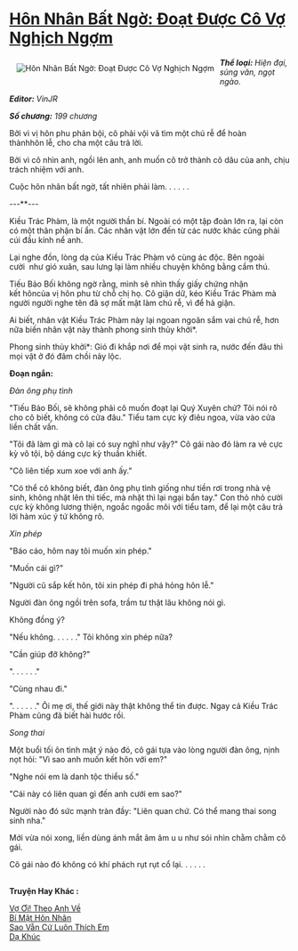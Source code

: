 <a href="https://utruyen.com/truyen/hon-nhan-bat-ngo-doat-duoc-co-vo-nghich-ngom/17012/" title="Hôn Nhân Bất Ngờ: Đoạt Được Cô Vợ Nghịch Ngợm"><h1>Hôn Nhân Bất Ngờ: Đoạt Được Cô Vợ Nghịch Ngợm</h1></a><div style="display:table"><img align="right" style="float: left; padding: 10px;" src="https://utruyen.com/images/story/200x260/hon-nhan-bat-ngo-doat-duoc-co-vo-nghich-ngom.jpg" alt="Hôn Nhân Bất Ngờ: Đoạt Được Cô Vợ Nghịch Ngợm"><b><i>Thể loại: </i></b><i>Hiện đại, sủng văn, ngọt ngào. </i><p></p><b><i>Editor: </i></b><i>VinJR</i><p></p><b><i>Số chương:</i></b><i> 199 chương <p></p></i><p></p>Bởi vì vị hôn phu phản bội, cô phải vội vã tìm một chú rễ để hoàn thànhhôn lễ, cho cha một câu trả lời.<p></p>Bởi vì cô nhìn anh, ngồi lên anh, anh muốn cô trở thành cô dâu của anh, chịu trách nhiệm với anh.<p></p>Cuộc hôn nhân bất ngờ, tất nhiên phải làm. . . . . .<p></p>---**---<p></p>Kiều Trác Phàm, là một người thần bí. Ngoài có một tập đoàn lớn ra, lại còn có một thân phận bí ẩn. Các nhân vật lớn đến từ các nước khác cũng phải cúi đầu kính nể anh.<p></p>Lại nghe đồn, lòng dạ của Kiều Trác Phàm vô cùng ác độc. Bên ngoài cười  như gió xuân, sau lưng lại làm nhiều chuyện không bằng cầm thú.<p></p>Tiếu Bảo Bối không ngờ rằng, mình sẽ nhìn thấy giấy chứng nhận kết hôncủa vị hôn phu từ chỗ chị họ. Cô giận dữ, kéo Kiều Trác Phàm mà người người nghe tên đã sợ mất mật làm chú rễ, vì để hả giận.<p></p>Ai biết, nhân vật Kiều Trác Phàm này lại ngoan ngoãn sắm vai chú rễ, hơn nữa biến nhân vật này thành phong sinh thủy khởi*.<p></p>Phong sinh thủy khởi*: Gió đi khắp nơi để mọi vật sinh ra, nước đến đâu thì mọi vật ở đó đâm chồi nảy lộc.<p></p><b>Đoạn ngắn:</b><p></p>*Đàn ông phụ tình*<p></p>"Tiếu Bảo Bối, sẽ không phải cô muốn đoạt lại Quý Xuyên chứ? Tôi nói rõ cho cô biết, không có cửa đâu." Tiểu tam cực kỳ điêu ngoa, vừa vào cửa liền chất vấn.<p></p>"Tôi đã làm gì mà cô lại có suy nghĩ như vậy?" Cô gái nào đó làm ra vẻ cực kỳ vô tội, bộ dáng cực kỳ thuần khiết.<p></p>"Cô liên tiếp xum xoe với anh ấy."<p></p>"Có thể cô không biết, đàn ông phụ tình giống như tiền rơi trong nhà vệ sinh, không nhặt lên thì tiếc, mà nhặt thì lại ngại bẩn tay." Con thỏ nhỏ cười cực kỳ không lương thiện, ngoắc ngoắc môi với tiểu tam, để lại một câu trả lời hàm xúc ý tứ không rõ.<p></p>*Xin phép*<p></p>"Báo cáo, hôm nay tôi muốn xin phép."<p></p>"Muốn cái gì?"<p></p>"Người cũ sắp kết hôn, tôi xin phép đi phá hỏng hôn lễ."<p></p>Người đàn ông ngồi trên sofa, trầm tư thật lâu không nói gì.<p></p>Không đồng ý?<p></p>"Nếu không. . . . . ." Tôi không xin phép nữa?<p></p>"Cần giúp đỡ không?"<p></p>". . . . . ."<p></p>"Cùng nhau đi."<p></p>". . . . . ." Ôi mẹ ơi, thế giới này thật không thể tin được. Ngay cả Kiều Trác Phàm cũng đã biết hài hước rồi.<p></p>*Song thai*<p></p>Một buổi tối ôn tình mật ý nào đó, cô gái tựa vào lòng người đàn ông, nịnh nọt hỏi: "Vì sao anh muốn kết hôn với em?"<p></p>"Nghe nói em là danh tộc thiểu số."<p></p>"Cái này có liên quan gì đến anh cưới em sao?"<p></p>Người nào đó sức mạnh tràn đầy: "Liên quan chứ. Có thể mang thai song sinh nha."<p></p>Mới vừa nói xong, liền dùng ánh mắt âm âm u u như sói nhìn chằm chằm cô gái.<p></p>Cô gái nào đó không có khí phách rụt rụt cổ lại. . . . . .</div><p><br><b>Truyện Hay Khác :</b></p><a href="https://utruyen.com/truyen/vo-oi-theo-anh-ve/19095/" alt="Vợ Ơi! Theo Anh Về">Vợ Ơi! Theo Anh Về</a><br/><a href="https://github.com/quanluxury/ngontinhhot/tree/master/truyenhay/18704/" alt="Bí Mật Hôn Nhân">Bí Mật Hôn Nhân</a><br/><a href="https://truyenngontinhay.wordpress.com/2019/10/03/sao-van-cu-luon-thich-em/" alt="Sao Vẫn Cứ Luôn Thích Em">Sao Vẫn Cứ Luôn Thích Em</a><br/><a href="https://github.com/quanluxury/ngontinhhot/tree/master/truyenhay/20410/" alt="Dạ Khúc">Dạ Khúc</a><br/>